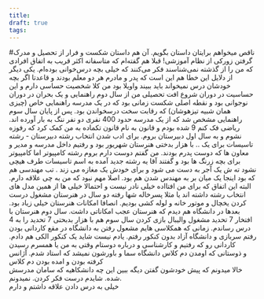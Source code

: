 ```yaml
---
title: 
draft: true
tags:
---
```

#ناقص 
میخواهم برایتان داستان بگویم. آن هم داستان شکست و فرار از تحصیل و مدرک گرفتن زورکی از نظام آموزشی!
قبلا هم گفته‌ام که متاسفانه اکثر قریب به اتفاق افرادی که من را از گذشته نمی‌شناسند فکر می‌کنند که خیلی بچه درس‌خوانی بوده‌ام. یکی دیگر از دلایل این خطا هم این است که پدر و مادرم هر دو معلم بودند و قاعدتا اگر بچه خودشان درس نمیخواند باید ببیند واویلا بود
من کلا شخصیت حساسی دارم و این حساسیت در دوران 
شروع افت تحصیلی من از سال دوم راهنمایی و یک بحران در دوران نوجوانی بود و نقطه اصلی شکست زمانی بود که در یک مدرسه راهنمایی خاص (چیزی همان شبیه تیزهوشان) که رقابت سخت درسخواندن بود. پس از پایان سال سوم راهنمایی مشخص شد که از یک مدرسه حدود 400 نفری دو نفر ننگ به بار آورده اند. ریاضی فک کنم 9 شده بودم و  قانون به نام قانون تکماده به من کمک کرد که رفوزه نشوم و به سال اول دبیرستان بروم. برای ادب شدن
انتخاب رشته دبیرستان - رشته تاسیسات برای یک ..
با هزار بدختی
هنرستان
شهریور بود و رفتیم داخل مدرسه و مدیر و معاون ها که دوست پدرم بودند. 
من گفتم دوست دارم بروم رشته کامپیوتر اما کامپیوتر برای بچه زرنگ ها بود و گفتند آقا یه رشته جدید آمده به اسم تاسیسات طرف هیچی نشود ته ش یک آجر به دست می شود و برای خودش یک مغازه می زند . تب مهندسی هم که بود اینجا یک میان بر به مهندس شدن هم بود. اصلا مهم نبود که من به چی علاقه دارم. البته این اتفاق که برای من افتااده خیلی نادر نیست و احتمالا خیلی ها از همین مدل های انتخاب رشته داشته اند یا مثلا پسرخاله شها رفته 
دو سال در هنرستان مشغول درست کردن یخچال و موتور خانه و لوله کشی بودیم. انصافا امکانات هنرستان خیلی زیاد بود. بعدها در دانشگاه هم دیدم که هنرستان عجب امکاناتی داشت.
سال دوم هنرستان با افتخار 7 تحدید
مشغول والیبال بازی کردن 
سال سوم هم با هزار بدبحتی 7 تحدید را به 4 درس رساندم. زمانی که همکلاسی هایم مشعول رفتن به دانشگاه در مقع کاردانی بودن
رفتم سربازی و 
دانشگاه آزاد بدون کنکور رفتم. یادم نیست شاید یک کنکور الکی هم دادم. 
کاردانی رو که رفتیم و کارشناسی و 
درباره دوستام وقتی به من یا همسرم رسیدن   
و ذوستانی که اومدن دم کلاس دانشگاه سما و باورشون نمیشد که استاد شدم. آژانس کرفته بودن و امده بودن دم کلاس   
خالا میدونم که پیش خودشون گفتن دیگه ببین این چه دانشکاهیه که سامان مدرسش شده. شایدم درست فکر کردن. نمیدونم.  
خیلی به درس دادن علاقه داشتم و دارم